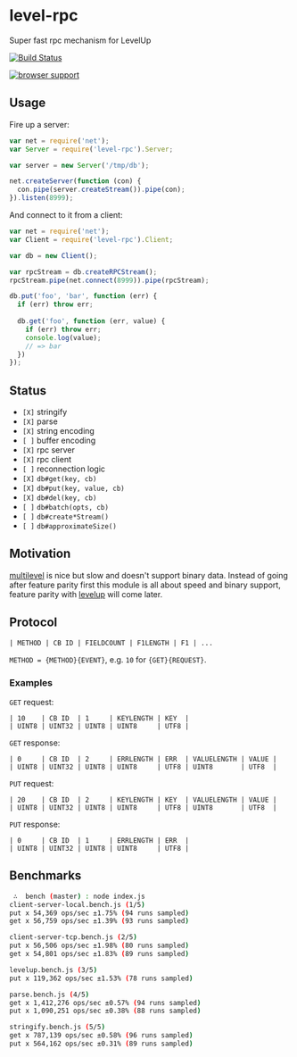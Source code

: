 
# level-rpc

Super fast rpc mechanism for LevelUp

[![Build Status](https://travis-ci.org/juliangruber/level-rpc.png?branch=master)](https://travis-ci.org/juliangruber/level-rpc)

[![browser support](https://ci.testling.com/juliangruber/level-rpc.png)](https://ci.testling.com/juliangruber/level-rpc)

## Usage

Fire up a server:

```js
var net = require('net');
var Server = require('level-rpc').Server;

var server = new Server('/tmp/db');

net.createServer(function (con) {
  con.pipe(server.createStream()).pipe(con);
}).listen(8999);
```

And connect to it from a client:

```js
var net = require('net');
var Client = require('level-rpc').Client;

var db = new Client();

var rpcStream = db.createRPCStream();
rpcStream.pipe(net.connect(8999)).pipe(rpcStream);

db.put('foo', 'bar', function (err) {
  if (err) throw err;
  
  db.get('foo', function (err, value) {
    if (err) throw err;
    console.log(value);
    // => bar
  })
});
```

## Status

* `[X]` stringify
* `[X]` parse
* `[X]` string encoding
* `[ ]` buffer encoding
* `[X]` rpc server
* `[X]` rpc client
* `[ ]` reconnection logic
* `[X]` `db#get(key, cb)`
* `[X]` `db#put(key, value, cb)`
* `[X]` `db#del(key, cb)`
* `[ ]` `db#batch(opts, cb)`
* `[ ]` `db#create*Stream()`
* `[ ]` `db#approximateSize()`

## Motivation

[multilevel](https://github.com/juliangruber/multilevel) is nice but slow and doesn't support binary data. Instead of going after feature parity first this module is all about speed and binary support, feature parity with [levelup](https://github.com/rvagg/node-levelup) will come later.

## Protocol

```
| METHOD | CB ID | FIELDCOUNT | F1LENGTH | F1 | ...
```

`METHOD = {METHOD}{EVENT}`, e.g. `10` for `{GET}{REQUEST}`.

### Examples

`GET` request:

```
| 10    | CB ID  | 1     | KEYLENGTH | KEY  |
| UINT8 | UINT32 | UINT8 | UINT8     | UTF8 |
```

`GET` response:

```
| 0     | CB ID  | 2     | ERRLENGTH | ERR  | VALUELENGTH | VALUE |
| UINT8 | UINT32 | UINT8 | UINT8     | UTF8 | UINT8       | UTF8  |
```

`PUT` request:

```
| 20    | CB ID  | 2     | KEYLENGTH | KEY  | VALUELENGTH | VALUE |
| UINT8 | UINT32 | UINT8 | UINT8     | UTF8 | UINT8       | UTF8  |
```

`PUT` response:

```
| 0     | CB ID  | 1     | ERRLENGTH | ERR  |
| UINT8 | UINT32 | UINT8 | UINT8     | UTF8 |
```



## Benchmarks

```bash
 ∴  bench (master) : node index.js
client-server-local.bench.js (1/5)
put x 54,369 ops/sec ±1.75% (94 runs sampled)
get x 56,759 ops/sec ±1.39% (93 runs sampled)

client-server-tcp.bench.js (2/5)
put x 56,506 ops/sec ±1.98% (80 runs sampled)
get x 54,801 ops/sec ±1.83% (89 runs sampled)

levelup.bench.js (3/5)
put x 119,362 ops/sec ±1.53% (78 runs sampled)

parse.bench.js (4/5)
get x 1,412,276 ops/sec ±0.57% (94 runs sampled)
put x 1,090,251 ops/sec ±0.38% (88 runs sampled)

stringify.bench.js (5/5)
get x 787,139 ops/sec ±0.58% (96 runs sampled)
put x 564,162 ops/sec ±0.31% (89 runs sampled)
```
